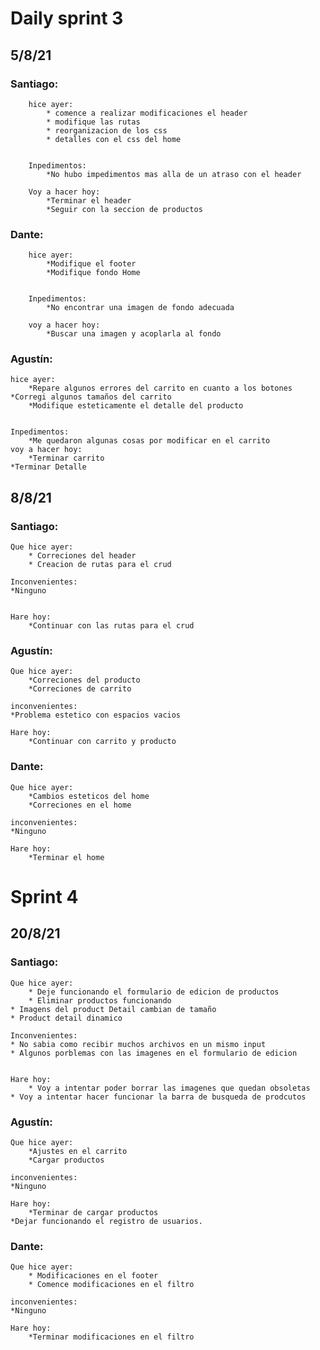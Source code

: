 # Daily sprint 3

## 5/8/21


### Santiago:

        hice ayer:
            * comence a realizar modificaciones el header
            * modifique las rutas
            * reorganizacion de los css
            * detalles con el css del home


        Inpedimentos: 
            *No hubo impedimentos mas alla de un atraso con el header

        Voy a hacer hoy:
            *Terminar el header
            *Seguir con la seccion de productos

### Dante: 
        
        hice ayer: 
		    *Modifique el footer 
		    *Modifique fondo Home

		
        Inpedimentos: 
		    *No encontrar una imagen de fondo adecuada

        voy a hacer hoy: 
		    *Buscar una imagen y acoplarla al fondo

### Agustín: 
        
    hice ayer: 
		*Repare algunos errores del carrito en cuanto a los botones
    *Corregi algunos tamaños del carrito
		*Modifique esteticamente el detalle del producto

		
    Inpedimentos: 
		*Me quedaron algunas cosas por modificar en el carrito
    voy a hacer hoy: 
		*Terminar carrito
    *Terminar Detalle



## 8/8/21

### Santiago: 

    Que hice ayer: 
		* Correciones del header
		* Creacion de rutas para el crud

    Inconvenientes: 
    *Ninguno


    Hare hoy: 
		*Continuar con las rutas para el crud


### Agustín:

    Que hice ayer: 
		*Correciones del producto
		*Correciones de carrito

    inconvenientes: 
    *Problema estetico con espacios vacios

    Hare hoy: 
		*Continuar con carrito y producto

### Dante:

    Que hice ayer: 
		*Cambios esteticos del home
		*Correciones en el home

    inconvenientes: 
    *Ninguno

    Hare hoy: 
		*Terminar el home
		
		
# Sprint 4
           
## 20/8/21


### Santiago: 

    Que hice ayer: 
		* Deje funcionando el formulario de edicion de productos
		* Eliminar productos funcionando
    * Imagens del product Detail cambian de tamaño
    * Product detail dinamico

    Inconvenientes: 
    * No sabia como recibir muchos archivos en un mismo input
    * Algunos porblemas con las imagenes en el formulario de edicion


    Hare hoy: 
		* Voy a intentar poder borrar las imagenes que quedan obsoletas
    * Voy a intentar hacer funcionar la barra de busqueda de prodcutos


### Agustín:

    Que hice ayer: 
		*Ajustes en el carrito
		*Cargar productos

    inconvenientes: 
    *Ninguno

    Hare hoy: 
		*Terminar de cargar productos
    *Dejar funcionando el registro de usuarios.

### Dante:

    Que hice ayer: 
		* Modificaciones en el footer
		* Comence modificaciones en el filtro

    inconvenientes: 
    *Ninguno

    Hare hoy: 
		*Terminar modificaciones en el filtro
